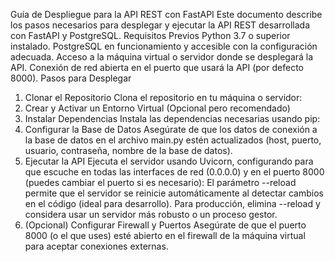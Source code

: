 Guía de Despliegue para la API REST con FastAPI
Este documento describe los pasos necesarios para desplegar y ejecutar la API REST desarrollada con FastAPI y PostgreSQL.
Requisitos Previos
Python 3.7 o superior instalado.
PostgreSQL en funcionamiento y accesible con la configuración adecuada.
Acceso a la máquina virtual o servidor donde se desplegará la API.
Conexión de red abierta en el puerto que usará la API (por defecto 8000).
Pasos para Desplegar
1. Clonar el Repositorio
Clona el repositorio en tu máquina o servidor:
2. Crear y Activar un Entorno Virtual (Opcional pero recomendado)
3.  Instalar Dependencias
Instala las dependencias necesarias usando pip:
4. Configurar la Base de Datos
Asegúrate de que los datos de conexión a la base de datos en el archivo main.py estén actualizados (host, puerto, usuario, contraseña, nombre de la base de datos).
5. Ejecutar la API
Ejecuta el servidor usando Uvicorn, configurando para que escuche en todas las interfaces de red (0.0.0.0) y en el puerto 8000 (puedes cambiar el puerto si es necesario):
El parámetro --reload permite que el servidor se reinicie automáticamente al detectar cambios en el código (ideal para desarrollo).
Para producción, elimina --reload y considera usar un servidor más robusto o un proceso gestor.
7. (Opcional) Configurar Firewall y Puertos
Asegúrate de que el puerto 8000 (o el que uses) esté abierto en el firewall de la máquina virtual para aceptar conexiones externas.
